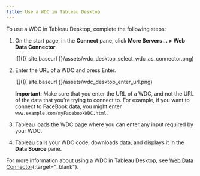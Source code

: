```yaml
---
title: Use a WDC in Tableau Desktop
---
```

To use a WDC in Tableau Desktop, complete the following steps:

1. On the start page, in the **Connect** pane, click **More Servers... > Web Data Connector**.

   ![]({{ site.baseurl }}/assets/wdc_desktop_select_wdc_as_connector.png)

1. Enter the URL of a WDC and press Enter.

   ![]({{ site.baseurl }}/assets/wdc_desktop_enter_url.png)

   **Important**: Make sure that you enter the URL of a WDC, and not the URL of the data that you're trying to connect
   to. For example, if you want to connect to FaceBook data, you might enter `www.example.com/myFacebookWDC.html`.

1. Tableau loads the WDC page where you can enter any input required by your WDC.

1. Tableau calls your WDC code, downloads data, and displays it in the **Data Source** pane.

For more information about using a WDC in Tableau Desktop, see [Web Data Connector](https://onlinehelp.tableau.com/current/pro/desktop/en-us/help.html#examples_web_data_connector.html){:target="_blank"}.
